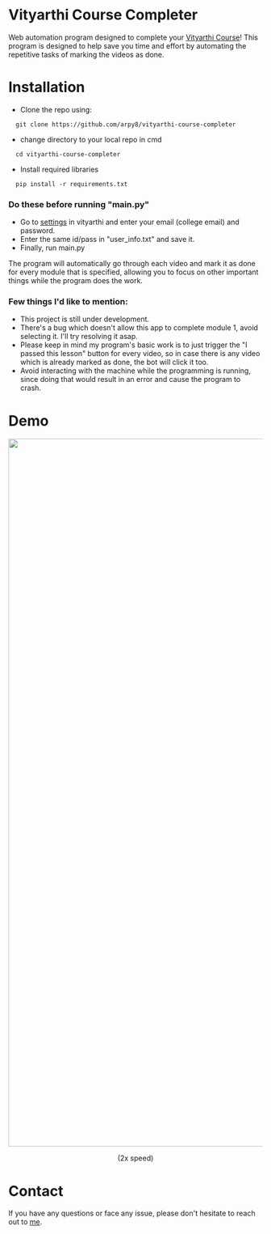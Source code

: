 # Vityarthi Course Completer
Web automation program designed to complete your [Vityarthi Course](https://vityarthi.com/classes?sort=newest)! This program is designed to help save you time and effort by automating the repetitive tasks of marking the videos as done.

# Installation
- Clone the repo using:  
```
  git clone https://github.com/arpy8/vityarthi-course-completer
```

- change directory to your local repo in cmd
```
  cd vityarthi-course-completer
```

- Install required libraries
```
  pip install -r requirements.txt
```


### Do these before running "main.py"
  - Go to [settings](https://vityarthi.com/panel/setting) in vityarthi and enter your email (college email) and password.
  - Enter the same id/pass in "user_info.txt" and save it. 
  - Finally, run main.py

The program will automatically go through each video and mark it as done for every module that is specified, allowing you to focus on other important things while the program does the work. 

### Few things I'd like to mention:
- This project is still under development.
- There's a bug which doesn't allow this app to complete module 1, avoid selecting it. I'll try resolving it asap.
- Please keep in mind my program's basic work is to just trigger the "I passed this lesson" button for every video, so in case there is any video which is already marked as done, the bot will click it too.
- Avoid interacting with the machine while the programming is running, since doing that would result in an error and cause the program to crash.

# Demo
<img src="assets/demo.gif" width="1400">
<p style="text-align:center;">(2x speed)</p>

# Contact
If you have any questions or face any issue, please don't hesitate to reach out to [me](mailto:arpitsengar99@gmail.com).
